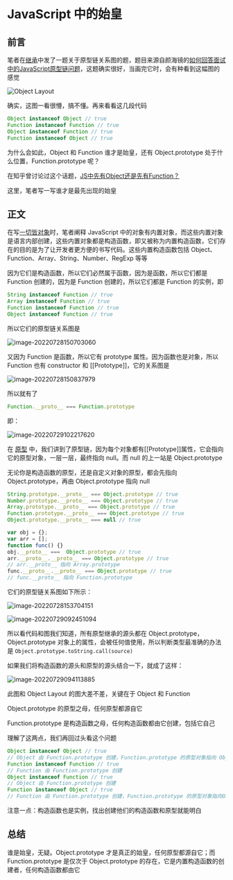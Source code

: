 # JavaScript 中的始皇

## 前言

笔者在[继承](./继承.md)中发了一题关于原型链关系图的题，题目来源自颜海镜的[如何回答面试中的JavaScript原型链问题](https://zhuanlan.zhihu.com/p/356980105)，这题确实很好，当画完它时，会有种看到这幅图的感觉

![Object Layout](https://i.loli.net/2021/06/08/BjVYFWQr1lfkHd8.png)

确实，这图一看很懵，搞不懂。再来看看这几段代码

```javascript
Object instanceof Object // true
Function instanceof Function // true
Object instanceof Function // true
Function instanceof Object // true
```

为什么会如此，Object 和 Function 谁才是始皇，还有 Object.prototype 处于什么位置，Function.prototype 呢？

在知乎曾讨论过这个话题，[JS中先有Object还是先有Function？](https://www.zhihu.com/question/35442532)

这里，笔者写一写谁才是最先出现的始皇

## 正文

在写[一切皆对象](./一切皆对象.md)时，笔者阐释 JavaScript 中的对象有内置对象，而这些内置对象是语言内部创建，这些内置对象都是构造函数，即又被称为内置构造函数，它们存在的目的是为了让开发者更方便的书写代码。这些内置构造函数包括 Object、Function、Array、String、Number、RegExp 等等

因为它们是构造函数，所以它们必然属于函数，因为是函数，所以它们都是 Function 创建的，因为是 Function 创建的，所以它们都是 Function 的实例，即

```javascript
String instanceof Function // true
Array instanceof Function // true
Function instanceof Function // true
Object instanceof Function // true
```

所以它们的原型链关系图是

![image-20220728150703060](C:/Users/hanbo/AppData/Roaming/Typora/typora-user-images/image-20220728150703060.png)

又因为 Function 是函数，所以它有 prototype 属性。因为函数也是对象，所以 Function 也有 constructor 和 [[Prototype]]，它的关系图是

![image-20220728150837979](C:/Users/hanbo/AppData/Roaming/Typora/typora-user-images/image-20220728150837979.png)

所以就有了

```javascript
Function.__proto__ === Function.prototype
```

即：

![image-20220729102217620](C:/Users/hanbo/AppData/Roaming/Typora/typora-user-images/image-20220729102217620.png)

在 [原型](./原型.md) 中，我们讲到了原型链，因为每个对象都有[[Prototype]]属性，它会指向它的原型对象，一层一层，最终指向 null。而 null 的上一站是 Object.prototype

无论你是构造函数的原型，还是自定义对象的原型，都会先指向 Object.prototype，再由 Object.prototype 指向 null

```javascript
String.prototype.__proto__ === Object.prototype // true
Number.prototype.__proto__ === Object.prototype // true
Array.prototype.__proto__ === Object.prototype // true
Function.prototype.__proto__ === Object.prototype // true
Object.prototype.__proto__ === null // true

var obj = {};
var arr = [];
function func() {}
obj.__proto__ ===  Object.prototype // true
arr.__proto__.__proto__ === Object.prototype // true
// arr.__proto__ 指向 Array.prototype
func.__proto__.__proto__ === Object.prototype // true
// func.__proto__ 指向 Function.prototype
```

它们的原型链关系图如下所示：

![image-20220728153704151](C:/Users/hanbo/AppData/Roaming/Typora/typora-user-images/image-20220728153704151.png)

![image-20220729092451094](C:/Users/hanbo/AppData/Roaming/Typora/typora-user-images/image-20220729092451094.png)

所以看代码和图我们知道，所有原型继承的源头都在 Object.prototype，Object.prototype 对象上的属性，会被任何值使用，所以判断类型最准确的办法是 `Object.prototype.toString.call(source)`

如果我们将构造函数的源头和原型的源头结合一下，就成了这样：

![image-20220729094113885](C:/Users/hanbo/AppData/Roaming/Typora/typora-user-images/image-20220729094113885.png)

此图和 Object Layout 的图大差不差，关键在于 Object 和 Function

Object.prototype 的原型之母，任何原型都源自它

Function.prototype 是构造函数之母，任何构造函数都由它创建，包括它自己

理解了这两点，我们再回过头看这个问题

```javascript
Object instanceof Object // true
// Object 由 Function.prototype 创建，Function.prototype 的原型对象指向 Object.prototype
Function instanceof Function // true
// Function 由 Function.prototype 创建
Object instanceof Function // true
// Object 由 Function.prototype 创建
Function instanceof Object // true
// Function 由 Function.prototype 创建，Function.prototype 的原型对象指向Object.prototype
```

注意一点：构造函数也是实例，找出创建他们的构造函数和原型就能明白



## 总结

谁是始皇，无疑。Object.prototype 才是真正的始皇，任何原型都源自它；而 Function.prototype 是仅次于 Object.prototype 的存在，它是内置构造函数的创建者，任何构造函数都由它



